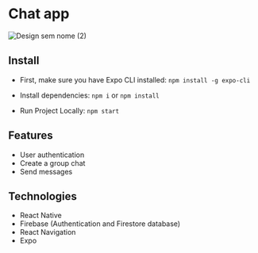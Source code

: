 # Chat app

![Design sem nome (2)](https://user-images.githubusercontent.com/77179768/145446999-c0d81eda-527e-459a-8352-a2c2a4cf272b.png)

## Install 

- First, make sure you have Expo CLI installed: `npm install -g expo-cli`

- Install dependencies: `npm i` or `npm install`

- Run Project Locally: `npm start`

## Features

- User authentication
- Create a group chat
- Send messages

## Technologies

- React Native
- Firebase (Authentication and Firestore database)
- React Navigation
- Expo
